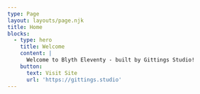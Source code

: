 ```yaml
---
type: Page
layout: layouts/page.njk
title: Home
blocks:
  - type: hero
    title: Welcome
    content: |
      Welcome to Blyth Eleventy - built by Gittings Studio!
    button:
      text: Visit Site
      url: 'https://gittings.studio'
---
```

